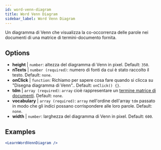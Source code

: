```yaml
---
id: word-venn-diagram
title: Word Venn Diagram
sidebar_label: Word Venn Diagram
---
```


Un diagramma di Venn che visualizza la co-occorrenza delle parole nei documenti di una matrice di termini-documento fornita.

## Options

* __height__ | `number`: altezza del diagramma di Venn in pixel. Default: `350`.
* __nTexts__ | `number (required)`: numero di fonti da cui è stato raccolto il testo. Default: `none`.
* __onClick__ | `function`: Richiamo per sapere cosa fare quando si clicca su "Disegna diagramma di Venn".. Default: `onClick() {}`.
* __tdm__ | `array (required)`: `array` cioè rappresentare un [termine matrice di documenti](https://en.wikipedia.org/wiki/Document-term_matrix). Default: `none`.
* __vocabulary__ | `array (required)`: `array` nell'ordine dell'array `tdm` passato in modo che gli indici possano corrispondere alle loro parole. Default: `none`.
* __width__ | `number`: larghezza del diagramma di Venn in pixel. Default: `600`.


## Examples

```jsx live
<LearnWordVennDiagram />
```

